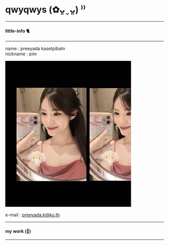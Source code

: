 # qwyqwys (✿ᴗ͈ˬᴗ͈) ⁾⁾

---
  #### little-info 🐈 
---
  name : preeyada kasetpibaln \
  nickname : pim
  
  ![Profile](profile/profile_icon.png)

  e-mail : preeyada.k@ku.th

---
  #### my work (🥞) 
---
